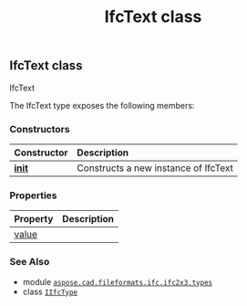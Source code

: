 ﻿---
title: IfcText class
second_title: Aspose.CAD for Python via .NET API References
description: 
type: docs
weight: 1380
url: /python-net/aspose.cad.fileformats.ifc.ifc2x3.types/ifctext/
is_root: false
---

## IfcText class

IfcText



The IfcText type exposes the following members:

### Constructors
| Constructor | Description |
| :- | :- |
| [__init__](/cad/python-net/aspose.cad.fileformats.ifc.ifc2x3.types/ifctext/__init__/#) | Constructs a new instance of IfcText |


### Properties
| Property | Description |
| :- | :- |
| [value](/cad/python-net/aspose.cad.fileformats.ifc.ifc2x3.types/ifctext/value) |  |



### See Also
* module [`aspose.cad.fileformats.ifc.ifc2x3.types`](..)
* class [`IIfcType`](/cad/python-net/aspose.cad.fileformats.ifc/iifctype)
